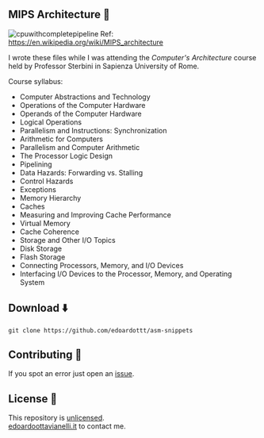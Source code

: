 MIPS Architecture 💾
-------

![cpuwithcompletepipeline](https://github.com/edoardottt/images/blob/main/asm-snippets/mips.png)
Ref: <https://en.wikipedia.org/wiki/MIPS_architecture>

I wrote these files while I was attending the *Computer's Architecture* course held by Professor Sterbini in Sapienza University of Rome.  

Course syllabus:

- Computer Abstractions and Technology
- Operations of the Computer Hardware
- Operands of the Computer Hardware
- Logical Operations
- Parallelism and Instructions: Synchronization
- Arithmetic for Computers
- Parallelism and Computer Arithmetic
- The Processor Logic Design
- Pipelining
- Data Hazards: Forwarding vs. Stalling
- Control Hazards
- Exceptions
- Memory Hierarchy
- Caches
- Measuring and Improving Cache Performance
- Virtual Memory
- Cache Coherence
- Storage and Other I/O Topics
- Disk Storage
- Flash Storage
- Connecting Processors, Memory, and I/O Devices
- Interfacing I/O Devices to the Processor, Memory, and Operating System

Download ⬇️
-------

```console
git clone https://github.com/edoardottt/asm-snippets
```

Contributing 🤝
------

If you spot an error just open an [issue](https://github.com/edoardottt/asm-snippets/issues).

License 📝
-------

This repository is [unlicensed](https://github.com/edoardottt/asm-snippets/blob/master/LICENSE).  
[edoardoottavianelli.it](https://www.edoardoottavianelli.it) to contact me.
